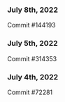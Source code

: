 ### July 8th, 2022

Commit #144193

### July 5th, 2022

Commit #314353


### July 4th, 2022

Commit #72281
